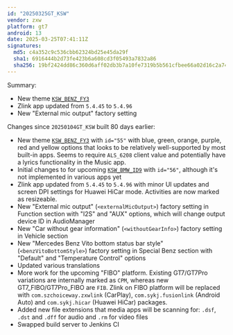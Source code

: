 ```yaml
---
id: "20250325GT_KSW"
vendor: zxw
platform: gt7
android: 13
date: 2025-03-25T07:41:11Z
signatures:
  md5: c4a352c9c536cbb62324bd25e45da29f
  sha1: 6916444b2d73fe423b6a608cd3f05493a7832a86
  sha256: 19bf2424dd86c360d6aff02db3b7a10fe7319b5b561cfbee66a02d16c2a74649
---
```

Summary:
- New theme [`KSW_BENZ_FY3`](/headunits/themes/zxw/55-ksw_benz_fy3)
- Zlink app updated from `5.4.45` to `5.4.96`
- New "External mic output" factory setting

Changes since `20250104GT_KSW` built 80 days earlier:
- New theme [`KSW_BENZ_FY3`](/headunits/themes/zxw/55-ksw_benz_fy3) with `id="55"` with blue, green, orange, purple, red and yellow options that looks to be relatively well-supported by most built-in apps. Seems to require `ALS_6208` client value and potentially have a lyrics functionality in the Music app.
- Initial changes to for upcoming [`KSW_BMW_ID9`](/headunits/themes/zxw/56-ksw_bmw_id9) with `id="56"`, although it's not implemented in various apps yet
- Zlink app updated from `5.4.45` to `5.4.96` with minor UI updates and screen DPI settings for Huawei HiCar mode. Activities are now marked as resizeable.
- New "External mic output" (`<externalMicOutput>`) factory setting in Function section with "I2S" and "AUX" options, which will change output device ID in AudioManager
- New "Car without gear information" (`<withoutGearInfo>`) factory setting in Vehicle section
- New "Mercedes Benz Vito bottom status bar style" (`<benzVitoBottomStyle>`) factory setting in Special Benz section with "Default" and "Temperature Control" options
- Updated various translations
- More work for the upcoming "FIBO" platform. Existing GT7/GT7Pro variations are internally marked as `CPM`, whereas new GT7_FIBO/GT7Pro_FIBO are `FIB`. Zlink on FIBO platform will be replaced with `com.szchoiceway.zxwlink` (CarPlay), `com.sykj.fusionlink` (Android Auto) and `com.sykj.hicar` (Huawei HiCar) packages.
- Added new file extensions that media apps will be scanning for: `.dsf`, `.dst` and `.dff` for audio and `.rm` for video files
- Swapped build server to Jenkins CI
